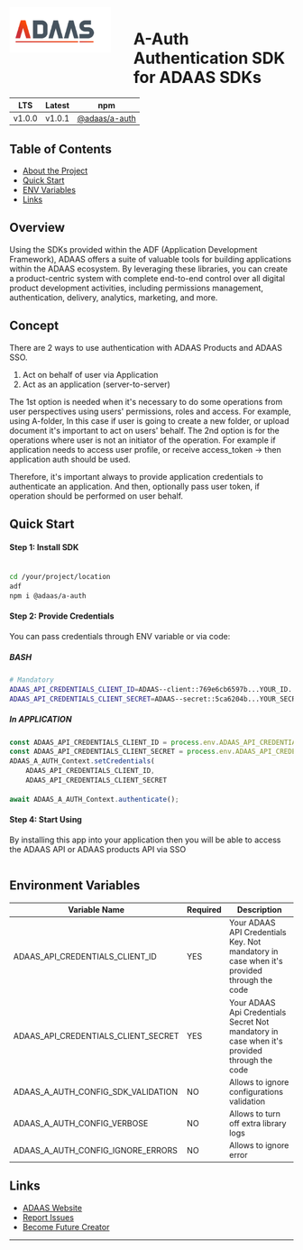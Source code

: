<img align="left" style="margin-right:40px; margin-bottom:80px;" width="180" height="80" src="./docs/a-logo-docs.png" alt="ADAAS Logo">

# A-Auth Authentication SDK for ADAAS SDKs

| LTS | Latest | npm               |
|---------------|----------|---------------------------|
| v1.0.0      |   v1.0.1    |     [@adaas/a-auth](https://npm.com)    |


<!-- TABLE OF CONTENTS -->
## Table of Contents

- [About the Project](#overview)
- [Quick Start](#quick-start)
- [ENV Variables](#environment-variables)
- [Links](#links)



## Overview
Using the SDKs provided within the ADF (Application Development Framework), ADAAS offers a suite of valuable tools for building applications within the ADAAS ecosystem. By leveraging these libraries, you can create a product-centric system with complete end-to-end control over all digital product development activities, including permissions management, authentication, delivery, analytics, marketing, and more.


## Concept

There are 2 ways to use authentication with ADAAS Products and ADAAS SSO. 

1. Act on behalf of user via Application 
2. Act as an application (server-to-server)

The 1st option is needed when it's necessary to do some operations from user perspectives using users' permissions, roles and access. For example, using A-folder, In this case if user is going to create a new folder, or upload document it's important to act on users' behalf. 
The 2nd option is for the operations where user is not an initiator of the operation. For example if application needs to access user profile, or receive access_token -> then application auth should be used. 

Therefore, it's important always to provide application credentials to authenticate an application. And then, optionally pass user token, if operation should be performed on user behalf. 


## Quick Start

#### Step 1: Install SDK

```bash

cd /your/project/location
adf
npm i @adaas/a-auth

```

#### Step 2: Provide Credentials 

You can pass credentials through ENV variable or via code:

##### BASH 

```bash
# Mandatory
ADAAS_API_CREDENTIALS_CLIENT_ID=ADAAS--client::769e6cb6597b...YOUR_ID...911f3060c161
ADAAS_API_CREDENTIALS_CLIENT_SECRET=ADAAS--secret::5ca6204b...YOUR_SECRET...e90c00a263f4db

```

##### In APPLICATION 

```javascript
const ADAAS_API_CREDENTIALS_CLIENT_ID = process.env.ADAAS_API_CREDENTIALS_CLIENT_ID!;
const ADAAS_API_CREDENTIALS_CLIENT_SECRET = process.env.ADAAS_API_CREDENTIALS_CLIENT_SECRET!
ADAAS_A_AUTH_Context.setCredentials(
    ADAAS_API_CREDENTIALS_CLIENT_ID,
    ADAAS_API_CREDENTIALS_CLIENT_SECRET

await ADAAS_A_AUTH_Context.authenticate();
```


#### Step 4: Start Using  
By installing this app into your application then you will be able to access the ADAAS API or ADAAS products API via SSO 


```javascript

```



## Environment Variables

| Variable Name | Required | Description               |
|---------------|----------|---------------------------|
| ADAAS_API_CREDENTIALS_CLIENT_ID      |    YES    |      Your ADAAS API Credentials Key. Not mandatory in case when  it's provided through the code     |
| ADAAS_API_CREDENTIALS_CLIENT_SECRET    |    YES    | Your ADAAS Api Credentials Secret Not mandatory in case when  it's provided through the code  |
| ADAAS_A_AUTH_CONFIG_SDK_VALIDATION    |    NO    | Allows to ignore configurations validation |
| ADAAS_A_AUTH_CONFIG_VERBOSE    |    NO    | Allows to turn off extra library logs |
| ADAAS_A_AUTH_CONFIG_IGNORE_ERRORS    |    NO    | Allows to ignore error  |

## Links

- [ADAAS Website](https://adaas.org)
- [Report Issues](https://github.com/ADAAS-org/adaas-adf-auth/issues)
- [Become Future Creator](https://sso.adaas.org)
---
